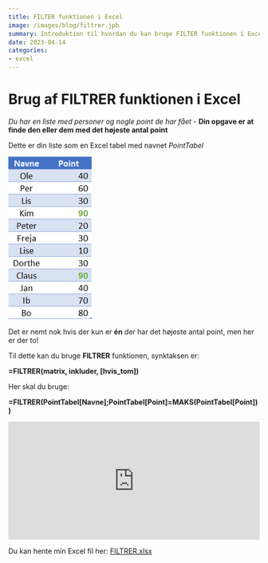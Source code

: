 ```yaml
---
title: FILTER funktionen i Excel
image: /images/blog/filtrer.jpb
summary: Introduktion til hvordan du kan bruge FILTER funktionen i Excel
date: 2023-04-14
categories:
- excel
---
```


# Brug af FILTRER funktionen i Excel
*Du har en liste med personer og nogle point de har fået* - **Din opgave er at finde den eller dem med det højeste antal point**

Dette er din liste som en Excel tabel med navnet *PointTabel*

![](./image/point.jpg)

Det er nemt nok hvis der kun er **én** der har det højeste antal point, men her er der to!

Til dette kan du bruge **FILTRER** funktionen, synktaksen er:

**=FILTRER(matrix, inkluder, [hvis_tom])**

Her skal du bruge:

**=FILTRER(PointTabel[Navne];PointTabel[Point]=MAKS(PointTabel[Point]))**

<div style="position: relative; padding-bottom: 47.00704225352113%; height: 0;"><iframe src="https://www.loom.com/embed/0fb52e64004f44279eebaf32534fd604" frameborder="0" webkitallowfullscreen mozallowfullscreen allowfullscreen style="position: absolute; top: 0; left: 0; width: 100%; height: 100%;"></iframe></div>

Du kan hente min Excel fil her: [FILTRER.xlsx](./files/FILTRER.xlsx)